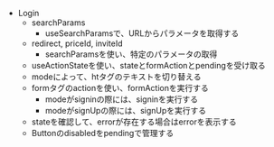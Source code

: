 - Login
  - searchParams
    - useSearchParamsで、URLからパラメータを取得する
  - redirect, priceId, inviteId
    - searchParamsを使い、特定のパラメータの取得
  - useActionStateを使い、stateとformActionとpendingを受け取る
  - modeによって、htタグのテキストを切り替える
  - formタグのactionを使い、formActionを実行する
    - modeがsigninの際には、signinを実行する
    - modeがsignUpの際には、signUpを実行する
  - stateを確認して、errorが存在する場合はerrorを表示する
  - Buttonのdisabledをpendingで管理する